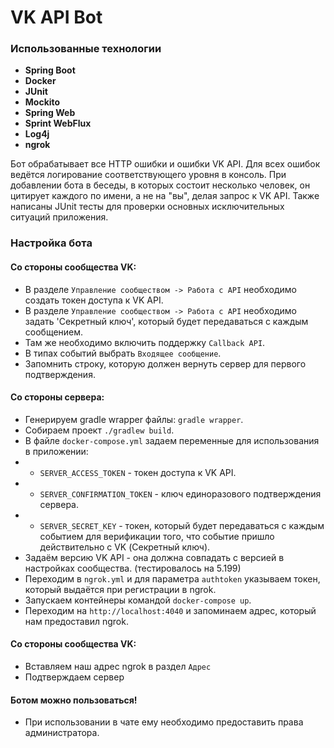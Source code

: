 # VK API Bot

### Использованные технологии
* **Spring Boot**
* **Docker**
* **JUnit**
* **Mockito**
* **Spring Web**
* **Sprint WebFlux**
* **Log4j**
* **ngrok**

Бот обрабатывает все HTTP ошибки и ошибки VK API. Для всех ошибок ведётся логирование соответствующего уровня в консоль.
При добавлении бота в беседы, в которых состоит несколько человек, он цитирует каждого по имени, а не на "вы", делая запрос к VK API.
Также написаны JUnit тесты для проверки основных исключительных ситуаций приложения.

### Настройка бота

#### Со стороны сообщества VK:
* В разделе `Управление сообществом -> Работа с API` необходимо создать токен доступа к VK API.
* В разделе `Управление сообществом -> Работа с API` необходимо задать 'Секретный ключ', который будет передаваться с каждым сообщением.
* Там же необходимо включить поддержку `Callback API`.
* В типах событий выбрать `Входящее сообщение`.
* Запомнить строку, которую должен вернуть сервер для первого подтверждения.

#### Со стороны сервера:
* Генерируем gradle wrapper файлы: `gradle wrapper`.
* Собираем проект `./gradlew build`.
* В файле `docker-compose.yml` задаем переменные для использования в приложении:
* * `SERVER_ACCESS_TOKEN` - токен доступа к VK API.
* * `SERVER_CONFIRMATION_TOKEN` - ключ единоразового подтверждения сервера.
* * `SERVER_SECRET_KEY` - токен, который будет передаваться с каждым событием для верификации того, что событие пришло действительно с VK (Секретный ключ).
* Задаём версию VK API - она должна совпадать с версией в настройках сообщества. (тестировалось на 5.199)
* Переходим в `ngrok.yml` и для параметра `authtoken` указываем токен, который выдаётся при регистрации в ngrok.
* Запускаем контейнеры командой `docker-compose up`.
* Переходим на `http://localhost:4040` и запоминаем адрес, который нам предоставил ngrok. 

#### Со стороны сообщества VK:
* Вставляем наш адрес ngrok в раздел `Адрес`
* Подтверждаем сервер

#### Ботом можно пользоваться!
* При использовании в чате ему необходимо предоставить права администратора.

